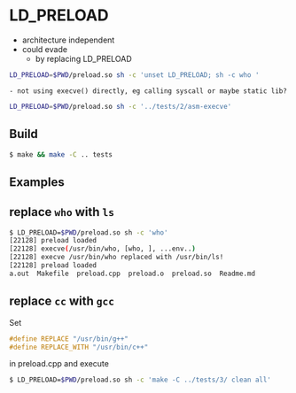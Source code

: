 # LD_PRELOAD
* architecture independent
* could evade
    - by replacing LD_PRELOAD
```sh
LD_PRELOAD=$PWD/preload.so sh -c 'unset LD_PRELOAD; sh -c who '
```
    - not using execve() directly, eg calling syscall or maybe static lib?
```sh
LD_PRELOAD=$PWD/preload.so sh -c '../tests/2/asm-execve'
```

## Build
```sh
$ make && make -C .. tests
```

## Examples
## replace `who` with `ls`
```sh
$ LD_PRELOAD=$PWD/preload.so sh -c 'who'
[22128] preload loaded
[22128] execve(/usr/bin/who, [who, ], ...env..)
[22128] execve /usr/bin/who replaced with /usr/bin/ls!
[22128] preload loaded
a.out  Makefile  preload.cpp  preload.o  preload.so  Readme.md
```

## replace `cc` with `gcc`
Set 
```cpp
#define REPLACE "/usr/bin/g++"
#define REPLACE_WITH "/usr/bin/c++"
```
in preload.cpp and execute

```sh
$ LD_PRELOAD=$PWD/preload.so sh -c 'make -C ../tests/3/ clean all'
```

